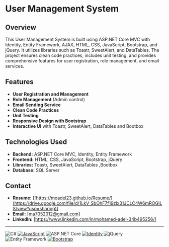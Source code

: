 # User Management System

## Overview
This User Management System is built using ASP.NET Core MVC with Identity, Entity Framework, AJAX, HTML, CSS, JavaScript, Bootstrap, and jQuery. It utilizes libraries such as Toastr, SweetAlert, and DataTables. The project ensures clean code practices, includes unit testing, and provides comprehensive features for user registration, role management, and email services.

## Features
- **User Registration and Management**
- **Role Management** (Admin control)
- **Email Sending Service**
- **Clean Code Practices**
- **Unit Testing**
- **Responsive Design with Bootstrap**
- **Interactive UI** with Toastr, SweetAlert, DataTables and Bootbox

## Technologies Used
- **Backend:** ASP.NET Core MVC, Identity, Entity Framework
- **Frontend:** HTML, CSS, JavaScript, Bootstrap, jQuery
- **Libraries:** Toastr, SweetAlert, DataTables ,Bootbox
- **Database:** SQL Server


## Contact
- **Resume:** [[https://moadel23.github.io/Resume/](https://drive.google.com/file/d/1LkV_SbOhF7f19zlx31JCLC4W6mROGILS/view?usp=sharing)]
- **Email:** [ma7052012@gmail.com]
- **LinkedIn:** [https://www.linkedin.com/in/mohamed-adel-34b495256/]

---

![C#](https://img.shields.io/badge/-C%23-05122A?style=flat&logo=csharp)
[![JavaScript](https://img.shields.io/badge/-JavaScript-F7DF1E?style=flat&logo=javascript&logoColor=black)](https://developer.mozilla.org/en-US/docs/Web/JavaScript)
![ASP.NET Core](https://img.shields.io/badge/-ASP.NET%20Core-05122A?style=flat&logo=dotnet)
[![Identity](https://img.shields.io/badge/-Identity-512BD4?style=flat)](https://docs.microsoft.com/en-us/aspnet/core/security/authentication/identity)
![jQuery](https://img.shields.io/badge/-jQuery-05122A?style=flat&logo=jquery)
![Entity Framework](https://img.shields.io/badge/-Entity%20Framework-05122A?style=flat&logo=dotnet)
[![Bootstrap](https://img.shields.io/badge/-Bootstrap-563D7C?style=flat&logo=bootstrap)](https://getbootstrap.com/)

